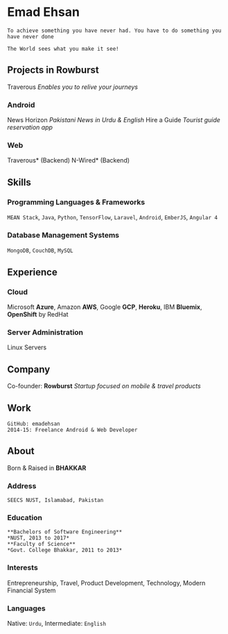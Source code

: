 # Emad Ehsan
`To achieve something you have never had. You have to do something you have never done` 

`The World sees what you make it see!`

## Projects in Rowburst
Traverous
*Enables you to relive your journeys*
### Android
News Horizon
*Pakistani News in Urdu & English*
Hire a Guide
*Tourist guide reservation app*
### Web
Traverous* (Backend)
N-Wired* (Backend)

## Skills
### Programming Languages & Frameworks
`MEAN Stack`, `Java`, `Python`, `TensorFlow`, `Laravel`, `Android`, `EmberJS`, `Angular 4`
### Database Management Systems
`MongoDB`, `CouchDB`, `MySQL`

## Experience
### Cloud
Microsoft **Azure**, Amazon **AWS**, Google **GCP**,
**Heroku**, IBM **Bluemix**, **OpenShift** by RedHat
### Server Administration
Linux Servers

## Company
Co-founder: **Rowburst**
*Startup focused on mobile & travel products*

## Work
    GitHub: emadehsan
    2014-15: Freelance Android & Web Developer

## About
Born & Raised in **BHAKKAR**

### Address
    SEECS NUST, Islamabad, Pakistan

### Education
    **Bachelors of Software Engineering**
    *NUST, 2013 to 2017*
    **Faculty of Science**
    *Govt. College Bhakkar, 2011 to 2013*

### Interests
Entrepreneurship,
Travel,
Product Development,
Technology,
Modern Financial System

### Languages
Native: `Urdu`,
Intermediate: `English`
